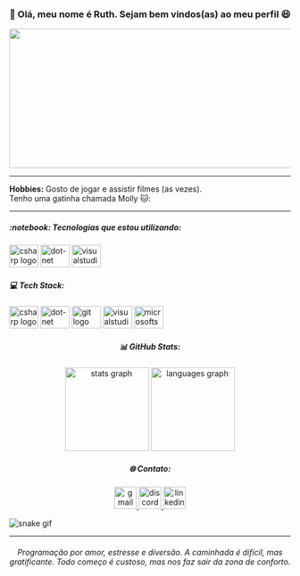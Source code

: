 <h3 align="center">👋 Olá, meu nome é Ruth. Sejam bem vindos(as) ao meu perfil 😆</h3>

<p align="center">
<img width="650" height="250" src="https://user-images.githubusercontent.com/90563215/210361454-b17b7409-4548-40aa-b5c0-cbc4ec6b1bce.jpg">
</p>

<hr>

<p align="left"><strong>Hobbies:</strong> Gosto de jogar e assistir filmes (as vezes). <br>Tenho uma gatinha chamada Molly 🐱:</p>
<hr>

<h5 align="left">:notebook: Tecnologias que estou utilizando:</h5>
<div align="left">
  <img src="https://cdn.jsdelivr.net/gh/devicons/devicon/icons/csharp/csharp-original.svg" height="40" width="52" alt="csharp logo"  />
  <img src="https://cdn.jsdelivr.net/gh/devicons/devicon/icons/dot-net/dot-net-original.svg" height="40" width="52" alt="dot-net logo"  />
  <img src="https://cdn.jsdelivr.net/gh/devicons/devicon/icons/visualstudio/visualstudio-plain.svg" height="40" width="52" alt="visualstudio logo"  />
</div>

<h5 align="left">💻 Tech Stack:</h5>
<div align="left">
  <img src="https://cdn.jsdelivr.net/gh/devicons/devicon/icons/csharp/csharp-original.svg" height="40" width="52" alt="csharp logo"  />
  <img src="https://cdn.jsdelivr.net/gh/devicons/devicon/icons/dot-net/dot-net-original.svg" height="40" width="52" alt="dot-net logo"  />
  <img src="https://cdn.jsdelivr.net/gh/devicons/devicon/icons/git/git-original.svg" height="40" width="52" alt="git logo"  />
  <img src="https://cdn.jsdelivr.net/gh/devicons/devicon/icons/visualstudio/visualstudio-plain.svg" height="40" width="52" alt="visualstudio logo"  />
  <img src="https://cdn.jsdelivr.net/gh/devicons/devicon/icons/microsoftsqlserver/microsoftsqlserver-plain.svg" height="40" width="52" alt="microsoftsqlserver logo"  />
</div>

<h5 align="center">📊 GitHub Stats:</h5>
<div align="center">
  <img src="https://github-readme-stats.vercel.app/api?hide_title=false&hide_rank=false&show_icons=true&include_all_commits=true&count_private=true&disable_animations=false&theme=midnight-purple&locale=pt-br&hide_border=false&username=SrtaKennedy" height="150" alt="stats graph"  />
  <img src="https://github-readme-stats.vercel.app/api/top-langs?locale=pt-br&hide_title=false&layout=compact&card_width=320&langs_count=5&theme=midnight-purple&hide_border=false&username=SrtaKennedy" height="150" alt="languages graph"  />
</div>


<h5 align="center">🌐 Contato:</h5>
<div align="center">
  <a href="https://mail.google.com/mail/u/2/#inbox" target="_blank">
    <img src="https://img.shields.io/static/v1?message=Gmail&logo=gmail&label=&color=f26a92&logoColor=black&labelColor=6af2ca&style=for-the-badge" height="40" alt="gmail logo"  />
  </a>
  <a href="https://discord.com/channels/@🍓 Srta. Kennedy Flowers 🦊" target="_blank">
    <img src="https://img.shields.io/static/v1?message=Discord&logo=discord&label=&color=f26a92&logoColor=black&labelColor=6af2ca&style=for-the-badge" height="40" alt="discord logo"  />
  </a>
  <a href="https://www.linkedin.com/in/ruth-ellen-9b0572221/" target="_blank">
    <img src="https://img.shields.io/static/v1?message=LinkedIn&logo=linkedin&label=&color=f26a92&logoColor=black&labelColor=6af2ca&style=for-the-badge" height="40" alt="linkedin logo"  />
  </a>
</div>

![snake gif](https://github.com/SrtaKennedy/SrtaKennedy/blob/output/github-contribution-grid-snake.svg)
<hr>

<h6 align="center">Programação por amor, estresse e diversão. A caminhada é difícil, mas gratificante. Todo começo é custoso, mas nos faz sair da zona de conforto.</h6>
